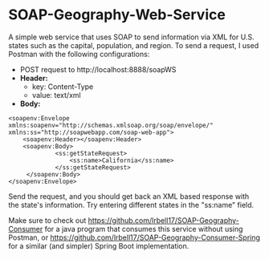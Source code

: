 # SOAP-Geography-Web-Service

A simple web service that uses SOAP to send information via XML for U.S. states such as the capital, population, and region. 
To send a request, I used Postman with the following configurations:


* POST request to http://localhost:8888/soapWS
* **Header:** 
  - key: Content-Type
  - value: text/xml
* **Body:** 
```
<soapenv:Envelope xmlns:soapenv="http://schemas.xmlsoap.org/soap/envelope/" xmlns:ss="http://soapwebapp.com/soap-web-app">
	<soapenv:Header></soapenv:Header>
	<soapenv:Body>
			 <ss:getStateRequest>
				 <ss:name>California</ss:name>
			 </ss:getStateRequest>
	 </soapenv:Body>
</soapenv:Envelope>
```

Send the request, and you should get back an XML based response with the state's information. 
Try entering different states in the "ss:name" field.
  
Make sure to check out https://github.com/lrbell17/SOAP-Geography-Consumer for a java program that consumes this service without using Postman, or https://github.com/lrbell17/SOAP-Geography-Consumer-Spring for a similar (and simpler) Spring Boot implementation.
